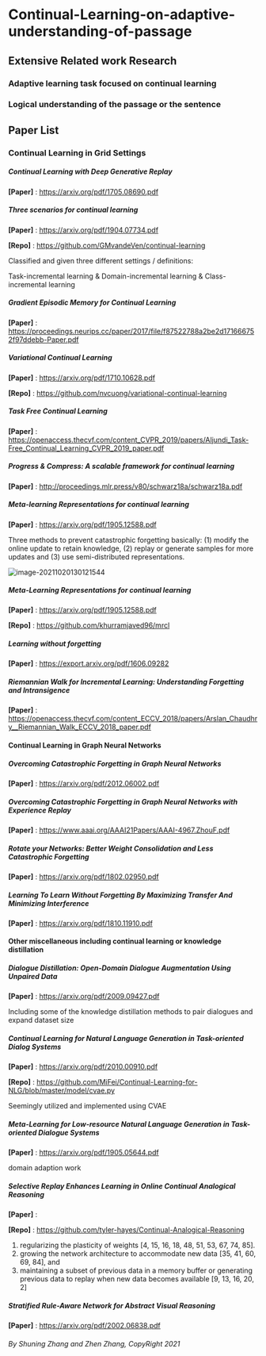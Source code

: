 # Continual-Learning-on-adaptive-understanding-of-passage

## Extensive Related work Research

### Adaptive learning task focused on continual learning

### Logical understanding of the passage or the sentence

## Paper List

### Continual Learning in Grid Settings

##### Continual Learning with Deep Generative Replay

**[Paper]** : https://arxiv.org/pdf/1705.08690.pdf

##### Three scenarios for continual learning

**[Paper]** : https://arxiv.org/pdf/1904.07734.pdf

**[Repo]** : https://github.com/GMvandeVen/continual-learning

Classified and given three different settings / definitions:

Task-incremental learning & Domain-incremental learning & Class-incremental learning

##### Gradient Episodic Memory for Continual Learning

**[Paper]** : https://proceedings.neurips.cc/paper/2017/file/f87522788a2be2d171666752f97ddebb-Paper.pdf

##### Variational Continual Learning

**[Paper]** : https://arxiv.org/pdf/1710.10628.pdf

**[Repo]** : https://github.com/nvcuong/variational-continual-learning

##### Task Free Continual Learning

**[Paper]** : https://openaccess.thecvf.com/content_CVPR_2019/papers/Aljundi_Task-Free_Continual_Learning_CVPR_2019_paper.pdf

##### Progress & Compress: A scalable framework for continual learning

**[Paper]** : http://proceedings.mlr.press/v80/schwarz18a/schwarz18a.pdf

##### Meta-learning Representations for continual learning

**[Paper]** : https://arxiv.org/pdf/1905.12588.pdf

Three methods to prevent catastrophic forgetting basically: (1) modify the online update to retain knowledge, (2) replay or generate samples for more updates and (3) use semi-distributed representations.

![image-20211020130121544](C:\Users\Think\AppData\Roaming\Typora\typora-user-images\image-20211020130121544.png)

##### Meta-Learning Representations for continual learning

**[Paper]** : https://arxiv.org/pdf/1905.12588.pdf

**[Repo]** : https://github.com/khurramjaved96/mrcl

##### Learning without forgetting

**[Paper]** : https://export.arxiv.org/pdf/1606.09282

##### Riemannian Walk for Incremental Learning: Understanding Forgetting and Intransigence

**[Paper]** : https://openaccess.thecvf.com/content_ECCV_2018/papers/Arslan_Chaudhry__Riemannian_Walk_ECCV_2018_paper.pdf

 

#### Continual Learning in Graph Neural Networks

##### Overcoming Catastrophic Forgetting in Graph Neural Networks

**[Paper]** : https://arxiv.org/pdf/2012.06002.pdf

##### Overcoming Catastrophic Forgetting in Graph Neural Networks with Experience Replay

**[Paper]** : https://www.aaai.org/AAAI21Papers/AAAI-4967.ZhouF.pdf

##### Rotate your Networks: Better Weight Consolidation and Less Catastrophic Forgetting

**[Paper]** : https://arxiv.org/pdf/1802.02950.pdf

##### Learning To Learn Without Forgetting By Maximizing Transfer And Minimizing Interference

**[Paper]** : https://arxiv.org/pdf/1810.11910.pdf



#### Other miscellaneous including continual learning or knowledge distillation

##### Dialogue Distillation: Open-Domain Dialogue Augmentation Using Unpaired Data

**[Paper]** : https://arxiv.org/pdf/2009.09427.pdf

Including some of the knowledge distillation methods to pair dialogues and expand dataset size

##### Continual Learning for Natural Language Generation in Task-oriented Dialog Systems

**[Paper]** : https://arxiv.org/pdf/2010.00910.pdf

**[Repo]** : https://github.com/MiFei/Continual-Learning-for-NLG/blob/master/model/cvae.py

Seemingly utilized  and implemented using CVAE

##### Meta-Learning for Low-resource Natural Language Generation in Task-oriented Dialogue Systems

**[Paper]** : https://arxiv.org/pdf/1905.05644.pdf

domain adaption work

##### Selective Replay Enhances Learning in Online Continual Analogical Reasoning

**[Paper]** : 

**[Repo]** : https://github.com/tyler-hayes/Continual-Analogical-Reasoning

1) regularizing the plasticity of weights [4, 15, 16, 18, 48, 51, 53, 67, 74, 85].
2) growing the network architecture to accommodate new data [35, 41, 60, 69, 84], and 
3) maintaining a subset of previous data in a memory buffer or generating previous data to replay when new data becomes available [9, 13, 16, 20, 2]



##### Stratified Rule-Aware Network for Abstract Visual Reasoning

**[Paper]** : https://arxiv.org/pdf/2002.06838.pdf





###### By Shuning Zhang and Zhen Zhang, CopyRight 2021